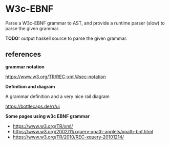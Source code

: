 # W3c-EBNF

Parse a W3c-EBNF grammar to AST, and provide a runtime parser (slow) to parse the given grammar.

**TODO:** output haskell source to parse the given grammar.

## references

**grammar notation**

https://www.w3.org/TR/REC-xml/#sec-notation

**Definition and diagram**

A grammar definition and a very nice rail diagram

https://bottlecaps.de/rr/ui

**Some pages using w3c EBNF grammar**

- https://www.w3.org/TR/xml/
- https://www.w3.org/2002/11/xquery-xpath-applets/xpath-bnf.html
- https://www.w3.org/TR/2010/REC-xquery-20101214/
